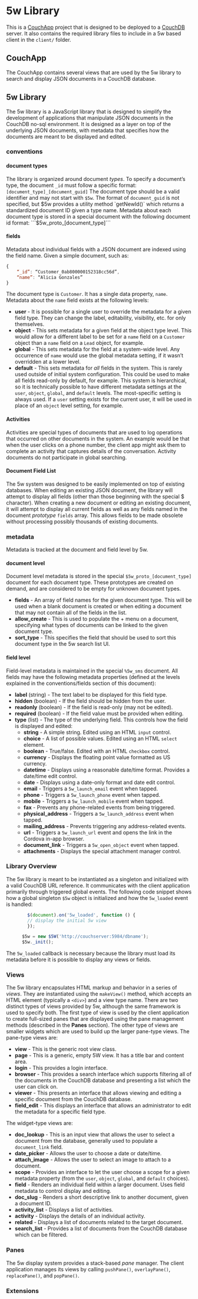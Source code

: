 # 5w Library
This is a [CouchApp](https://github.com/couchapp/couchapp) project that is designed to be deployed to a [CouchDB](http://couchdb.apache.org/) server. It also contains the required library files to include in a 5w based client in the `client/` folder.

## CouchApp
The CouchApp contains several views that are used by the 5w library to search and display JSON documents in a CouchDB database.

## 5w Library
The 5w library is a JavaScript library that is designed to simplify the development of applications that manipulate JSON documents in the CouchDB no-sql environment. It is designed as a layer on top of the underlying JSON documents, with metadata that specifies how the documents are meant to be displayed and edited.
### conventions
#### document types
The library is organized around document _types_. To specify a document’s type, the document `_id` must follow a specific format:
```[document_type]_[document_guid]```
The document type should be a valid identifier and may not start with `$5w`. The format of `document_guid` is not specified, but $5w provides a utility method `getNewId()` which returns a standardized document ID given a type name.
Metadata about each document type is stored in a special document with the following document id format:
```$5w_proto_[document_type]```
#### fields
Metadata about individual fields with a JSON document are indexed using the field name. Given a simple document, such as:
```javascript
{
	“_id”: “Customer_0ab800000152318cc56d”,
	“name”: “Alicia Gonzales”
}
```
The document type is `Customer`. It has a single data property, `name`. Metadata about the `name` field exists at the following levels:
* **user** - It is possible for a single user to override the metadata for a given field type. They can change the label, editability, visibility, etc. for only themselves.
* **object** - This sets metadata for a given field at the object type level. This would allow for a different label to be set for a `name` field on a `Customer` object than a `name` field on a `Lead` object, for example.
* **global** - This sets metadata for the field at a system-wide level. Any occurrence of `name` would use the global metadata setting, if it wasn’t overridden at a lower level.
* **default** - This sets metadata for _all_ fields in the system. This is rarely used outside of initial system configuration. This could be used to make all fields read-only by default, for example.
This system is hierarchical, so it is technically possible to have different metadata settings at the `user`, `object`, `global`, and `default` levels. The most-specific setting is always used. If a `user` setting exists for the current user, it will be used in place of an `object` level setting, for example.
#### Activities
Activities are special types of documents that are used to log operations that occurred on other documents in the system. An example would be that when the user clicks on a phone number, the client app might ask them to complete an activity that captures details of the conversation. Activity documents do not participate in global searching.
#### Document Field List
The 5w system was designed to be easily implemented on top of existing databases. When editing an existing JSON document, the library will attempt to display all fields (other than those beginning with the special $ character). When creating a new document or editing an existing document, it will attempt to display all current fields as well as any fields named in the document _prototype_ `fields` array. This allows fields to be made obsolete without processing possibly thousands of existing documents.
### metadata
Metadata is tracked at the document and field level by 5w.
#### document level
Document level metadata is stored in the special `$5w_proto_[document_type]` document for each document type. These prototypes are created on demand, and are considered to be empty for unknown document types.
* **fields** - An array of field names for the given document type. This will be used when a blank document is created or when editing a document that may not contain all of the fields in the list.
* **allow_create** - This is used to populate the + menu on a document, specifying what types of documents can be linked to the given document type.
* **sort_type** - This specifies the field that should be used to sort this document type in the 5w search list UI.
#### field level
Field-level metadata is maintained in the special `%5w_sms` document. All fields may have the following metadata properties (defined at the levels explained in the conventions/fields section of this document):
* **label** (string) - The text label to be displayed for this field type.
* **hidden** (boolean) - If the field should be hidden from the user.
* **readonly** (boolean) - If the field is read-only (may not be edited).
* **required** (boolean) - If the field value must be provided when editing.
* **type** (list) - The type of the underlying field. This controls how the field is displayed and edited:
	+ **string** - A simple string. Edited using an HTML `input` control.
	+ **choice** - A list of possible values. Edited using an HTML `select` element.
	+ **boolean** - True/false. Edited with an HTML `checkbox` control.
	+ **currency** - Displays the floating point value formatted as US currency.
	+ **datetime** - Displays using a reasonable date/time format. Provides a date/time edit control.
	+ **date** - Displays using a date-only format and date edit control.
	+ **email** - Triggers a `5w_launch_email` event when tapped.
	+ **phone** - Triggers a `5w_launch_phone` event when tapped.
	+ **mobile** - Triggers a `5w_launch_mobile` event when tapped.
	+ **fax** - Prevents any phone-related events from being triggered.
	+ **physical_address** - Triggers a `5w_launch_address` event when tapped.
	+ **mailing_address** - Prevents triggering any address-related events.
	+ **url** - Triggers a `5w_launch_url` event and opens the link in the Cordova in-app browser.
	+ **document_link** - Triggers a `5w_open_object` event when tapped.
	+ **attachments** - Displays the special attachment manager control.
### Library Overview
The 5w library is meant to be instantiated as a singleton and initialized with a valid CouchDB URL reference. It communicates with the client application primarily through triggered global events. The following code snippet shows how a global singleton `$5w` object is initialized and how the `5w_loaded` event is handled:
```javascript
        $(document).on('5w_loaded', function () {
        // display the initial 5w view
        });

      $5w = new $5W('http://couchserver:5984/dbname');
      $5w._init();
```
The `5w_loaded` callback is necessary because the library must load its metadata before it is possible to display any views or fields.
### Views
The 5w library encapsulates HTML markup and behavior in a series of _views_. They are instantiated using the `makeView()` method, which accepts an HTML element (typically a `<div>`) and a view type name. There are two distinct types of views provided by 5w, although the same framework is used to specify both. The first type of view is used by the client application to create full-sized panes that are displayed using the pane management methods  (described in the **Panes** section). The other type of views are smaller widgets which are used to build up the larger pane-type views. The pane-type views are:
* **view** - This is the generic root view class.
* **page** - This is a generic, empty 5W view. It has a title bar and content area.
* **login** - This provides a login interface.
* **browser** - This provides a search interface which supports filtering all of the documents in the CouchDB database and presenting a list which the user can click on.
* **viewer** - This presents an interface that allows viewing and editing a specific document from the CouchDB database.
* **field_edit** - This displays an interface that allows an administrator to edit the metadata for a specific field type.

The widget-type views are:
* **doc_lookup** - This is an input view that allows the user to select a document from the database, generally used to populate a `document_link` field.
* **date_picker** - Allows the user to choose a date or date/time.
* **attach_image** - Allows the user to select an image to attach to a document.
* **scope** - Provides an interface to let the user choose a scope for a given metadata property (from the `user`, `object`, `global`, and `default` choices).
* **field** - Renders an individual field within a larger document. Uses field metadata to control display and editing.
* **doc_slug** - Renders a short descriptive link to another document, given a document ID.
* **activity_list** - Displays a list of activities.
* **activity** - Displays the details of an individual activity.
* **related** - Displays a list of documents related to the target document.
* **search_list** - Provides a list of documents from the CouchDB database which can be filtered.
### Panes
The 5w display system provides a stack-based _pane_ manager. The client application manages its views by calling `pushPane()`, `overlayPane()`, `replacePane()`, and `popPane()`.
### Extensions
